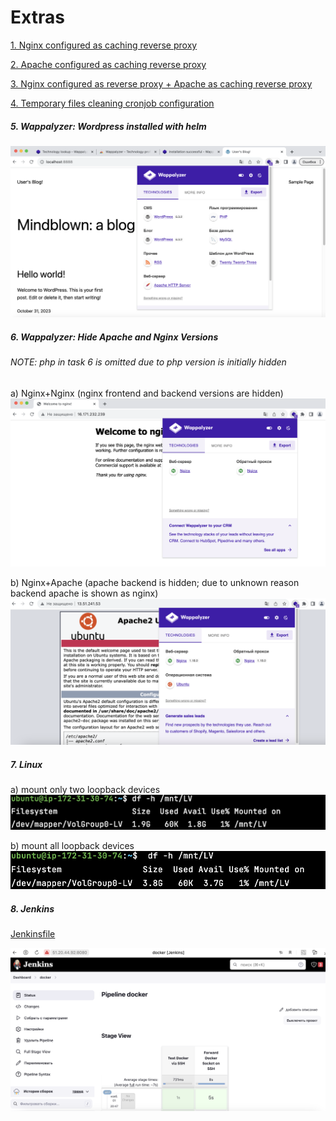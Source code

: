 # Extras

[1. Nginx configured as caching reverse proxy](nginx)

[2. Apache configured as caching reverse proxy](apache)

[3. Nginx configured as reverse proxy + Apache as caching reverse proxy](nginx+apache)

[4. Temporary files cleaning cronjob configuration](clean_14d_5mb.md)

##### 5. Wappalyzer: Wordpress installed with helm
![5. Wappalyzer: Wordpress installed with helm](wappalyzer/wordpress/wappalyzer-php.png)

##### 6. Wappalyzer: Hide Apache and Nginx Versions
###### NOTE: php in task 6 is omitted due to php version is initially hidden 

 a) Nginx+Nginx (nginx frontend and backend versions are hidden)
![6. Wappalyzer: Nginx+Nginx](wappalyzer/nginx/wappalyzer-nginx-hidden.png)

 b) Nginx+Apache (apache backend is hidden; due to unknown reason backend apache is shown as nginx)
![6. Wappalyzer: Nginx+Apache](wappalyzer/nginx+apache/wappalyzer-nginx+apache-hidden.png)

##### 7. Linux

 a) mount only two loopback devices
![7. 1](linux/linux-1.png)

 b) mount all loopback devices
![7. 2](linux/linux-2.png)

##### 8. Jenkins
[Jenkinsfile](jenkins/Jenkinsfile)

![8. Jenkins](jenkins/jenkins.png)